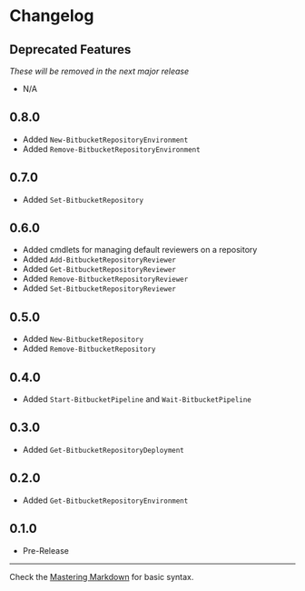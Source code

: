 # Changelog

## Deprecated Features
*These will be removed in the next major release*
- N/A

0.8.0
-----
- Added `New-BitbucketRepositoryEnvironment`
- Added `Remove-BitbucketRepositoryEnvironment`

0.7.0
-----
- Added `Set-BitbucketRepository`

0.6.0
-----
- Added cmdlets for managing default reviewers on a repository
- Added `Add-BitbucketRepositoryReviewer`
- Added `Get-BitbucketRepositoryReviewer`
- Added `Remove-BitbucketRepositoryReviewer`
- Added `Set-BitbucketRepositoryReviewer`

0.5.0
-----
- Added `New-BitbucketRepository`
- Added `Remove-BitbucketRepository`

0.4.0
-----
- Added `Start-BitbucketPipeline` and `Wait-BitbucketPipeline`

0.3.0
-----
- Added `Get-BitbucketRepositoryDeployment`

0.2.0
-----
- Added `Get-BitbucketRepositoryEnvironment` 

0.1.0
-----
- Pre-Release

- - - - -
Check the [Mastering Markdown](https://guides.github.com/features/mastering-markdown/) for basic syntax.